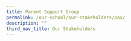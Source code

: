 ```yaml
---
title: Parent Support Group
permalink: /our-school/our-stakeholders/pax/
description: ""
third_nav_title: Our Stakeholders
---
```

